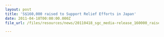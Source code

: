 ```yaml
---
layout: post
title: 'S$160,000 raised to Support Relief Efforts in Japan'
date: 2011-04-18T00:00:00.000Z
file_url: /files/resources/news/20110418_sgc_media-release_160000_raised_to_support_relief_efforts_in_japan.pdf

---
```


